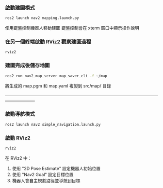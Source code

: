 ### 啟動建圖模式
```bash
ros2 launch nav2 mapping.launch.py
```
使用鍵盤控制機器人移動建圖
鍵盤控制會在 xterm 窗口中顯示操作說明
### 在另一個終端啟動 RViz2 觀察建圖過程
```bash
rviz2
```

### 建圖完成後儲存地圖
```bash
ros2 run nav2_map_server map_saver_cli -f ~/map
```
將生成的 map.pgm 和 map.yaml 複製到 src/map/ 目錄

———————————————————————————————————————————

### 啟動導航模式
```bash
ros2 launch nav2 simple_navigation.launch.py
```
### 啟動 RViz2
```bash
rviz2
```
在 RViz2 中：
1. 使用 "2D Pose Estimate" 設定機器人初始位置
2. 使用 "Nav2 Goal" 設定目標位置
3. 機器人會自主規劃路徑並導航到目標
